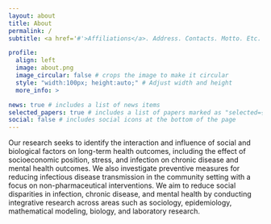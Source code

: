 ```yaml
---
layout: about
title: About
permalink: /
subtitle: <a href='#'>Affiliations</a>. Address. Contacts. Motto. Etc.

profile:
  align: left
  image: about.png
  image_circular: false # crops the image to make it circular
  style: "width:100px; height:auto;" # Adjust width and height
  more_info: >

news: true # includes a list of news items
selected_papers: true # includes a list of papers marked as "selected={true}"
social: false # includes social icons at the bottom of the page
---
```

Our research seeks to identify the interaction and influence of social and biological factors on long-term health outcomes, including the effect of socioeconomic position, stress, and infection on chronic disease and mental health outcomes. We also investigate preventive measures for reducing infectious disease transmission in the community setting with a focus on non-pharmaceutical interventions. We aim to reduce social disparities in infection, chronic disease, and mental health by conducting integrative research across areas such as sociology, epidemiology, mathematical modeling, biology, and laboratory research.






